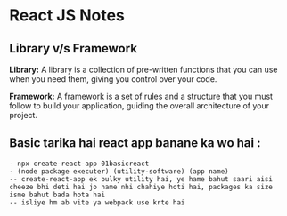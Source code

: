 # React JS Notes

## Library v/s Framework

**Library:** A library is a collection of pre-written functions that you can use when you need them, giving you control over your code.

**Framework:** A framework is a set of rules and a structure that you must follow to build your application, guiding the overall architecture of your project.


## Basic tarika hai react app banane ka wo hai : 
	- npx create-react-app 01basicreact
	- (node package executer) (utility-software) (app name)
	-- create-react-app ek bulky utility hai, ye hame bahut saari aisi cheeze bhi deti hai jo hame nhi chahiye hoti hai, packages ka size isme bahut bada hota hai
	-- isliye hm ab vite ya webpack use krte hai
